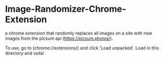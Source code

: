 # Image-Randomizer-Chrome-Extension
a chrome extension that randomly replaces all images on a site with new images from the picsum api (https://picsum.photos/). 

To use, go to (chrome://extensions/) and click 'Load unpacked'. Load in this directory and voila!
